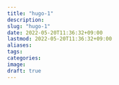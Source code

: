 ```yaml
---
title: "hugo-1"
description: 
slug: "hugo-1"
date: 2022-05-20T11:36:32+09:00
lastmod: 2022-05-20T11:36:32+09:00
aliases:
tags:
categories:
image:
draft: true
---
```

